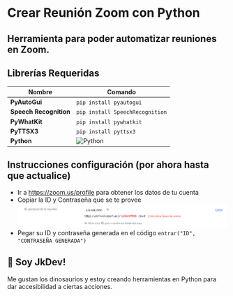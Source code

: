 # Crear Reunión Zoom con Python
## Herramienta para poder automatizar reuniones en Zoom.

## Librerías Requeridas

| Nombre            | Comando                                                                |
| ----------------- | ------------------------------------------------------------------ |
| **PyAutoGui** | `pip install pyautogui` |
| **Speech Recognition** | `pip install SpeechRecognition` |
| **PyWhatKit** | `pip install pywhatkit`
| **PyTTSX3** | `pip install pyttsx3` |
| **Python** | ![Python](https://img.shields.io/pypi/pyversions/django) |


## Instrucciones configuración (por ahora hasta que actualice)

* Ir a https://zoom.us/profile para obtener los datos de tu cuenta
* Copiar la ID y Contraseña que se te provee
![Prueba](https://github.com/JkDevArg/Crear-Reunion-Zoom-en-Python/blob/main/prueba.png)
* Pegar su ID y contraseña generada en el código `entrar("ID", "CONTRASEÑA GENERADA")`


## 🚀 Soy JkDev!
Me gustan los dinosaurios y estoy creando herramientas en Python para dar accesibilidad a ciertas acciones.
